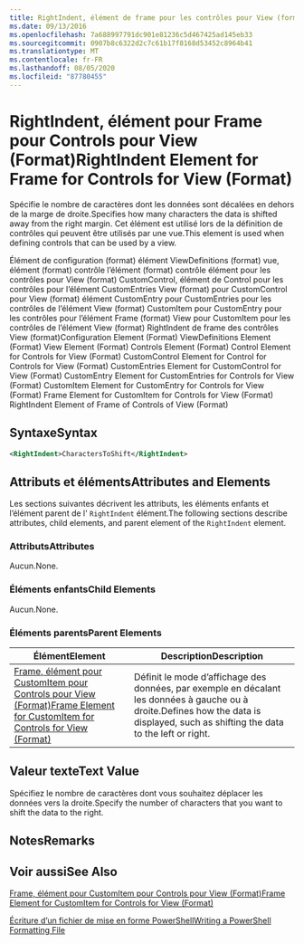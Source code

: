 ```yaml
---
title: RightIndent, élément de frame pour les contrôles pour View (format) | Microsoft Docs
ms.date: 09/13/2016
ms.openlocfilehash: 7a688997791dc901e81236c5d467425ad145eb33
ms.sourcegitcommit: 0907b8c6322d2c7c61b17f8168d53452c8964b41
ms.translationtype: MT
ms.contentlocale: fr-FR
ms.lasthandoff: 08/05/2020
ms.locfileid: "87780455"
---
```

# <a name="rightindent-element-for-frame-for-controls-for-view-format"></a><span data-ttu-id="32d6b-102">RightIndent, élément pour Frame pour Controls pour View (Format)</span><span class="sxs-lookup"><span data-stu-id="32d6b-102">RightIndent Element for Frame for Controls for View (Format)</span></span>

<span data-ttu-id="32d6b-103">Spécifie le nombre de caractères dont les données sont décalées en dehors de la marge de droite.</span><span class="sxs-lookup"><span data-stu-id="32d6b-103">Specifies how many characters the data is shifted away from the right margin.</span></span> <span data-ttu-id="32d6b-104">Cet élément est utilisé lors de la définition de contrôles qui peuvent être utilisés par une vue.</span><span class="sxs-lookup"><span data-stu-id="32d6b-104">This element is used when defining controls that can be used by a view.</span></span>

<span data-ttu-id="32d6b-105">Élément de configuration (format) élément ViewDefinitions (format) vue, élément (format) contrôle l’élément (format) contrôle élément pour les contrôles pour View (format) CustomControl, élément de Control pour les contrôles pour l’élément CustomEntries View (format) pour CustomControl pour View (format) élément CustomEntry pour CustomEntries pour les contrôles de l’élément View (format) CustomItem pour CustomEntry pour les contrôles pour l’élément Frame (format) View pour CustomItem pour les contrôles de l’élément View (format) RightIndent de frame des contrôles View (format)</span><span class="sxs-lookup"><span data-stu-id="32d6b-105">Configuration Element (Format) ViewDefinitions Element (Format) View Element (Format) Controls Element (Format) Control Element for Controls for View (Format) CustomControl Element for Control for Controls for View (Format) CustomEntries Element for CustomControl for View (Format) CustomEntry Element for CustomEntries for Controls for View (Format) CustomItem Element for CustomEntry for Controls for View (Format) Frame Element for CustomItem for Controls for View (Format) RightIndent Element of Frame of Controls of View (Format)</span></span>

## <a name="syntax"></a><span data-ttu-id="32d6b-106">Syntaxe</span><span class="sxs-lookup"><span data-stu-id="32d6b-106">Syntax</span></span>

```xml
<RightIndent>CharactersToShift</RightIndent>
```

## <a name="attributes-and-elements"></a><span data-ttu-id="32d6b-107">Attributs et éléments</span><span class="sxs-lookup"><span data-stu-id="32d6b-107">Attributes and Elements</span></span>

<span data-ttu-id="32d6b-108">Les sections suivantes décrivent les attributs, les éléments enfants et l’élément parent de l' `RightIndent` élément.</span><span class="sxs-lookup"><span data-stu-id="32d6b-108">The following sections describe attributes, child elements, and parent element of the `RightIndent` element.</span></span>

### <a name="attributes"></a><span data-ttu-id="32d6b-109">Attributs</span><span class="sxs-lookup"><span data-stu-id="32d6b-109">Attributes</span></span>

<span data-ttu-id="32d6b-110">Aucun.</span><span class="sxs-lookup"><span data-stu-id="32d6b-110">None.</span></span>

### <a name="child-elements"></a><span data-ttu-id="32d6b-111">Éléments enfants</span><span class="sxs-lookup"><span data-stu-id="32d6b-111">Child Elements</span></span>

<span data-ttu-id="32d6b-112">Aucun.</span><span class="sxs-lookup"><span data-stu-id="32d6b-112">None.</span></span>

### <a name="parent-elements"></a><span data-ttu-id="32d6b-113">Éléments parents</span><span class="sxs-lookup"><span data-stu-id="32d6b-113">Parent Elements</span></span>

|<span data-ttu-id="32d6b-114">Élément</span><span class="sxs-lookup"><span data-stu-id="32d6b-114">Element</span></span>|<span data-ttu-id="32d6b-115">Description</span><span class="sxs-lookup"><span data-stu-id="32d6b-115">Description</span></span>|
|-------------|-----------------|
|[<span data-ttu-id="32d6b-116">Frame, élément pour CustomItem pour Controls pour View (Format)</span><span class="sxs-lookup"><span data-stu-id="32d6b-116">Frame Element for CustomItem for Controls for View (Format)</span></span>](./frame-element-for-customitem-for-controls-for-view-format.md)|<span data-ttu-id="32d6b-117">Définit le mode d’affichage des données, par exemple en décalant les données à gauche ou à droite.</span><span class="sxs-lookup"><span data-stu-id="32d6b-117">Defines how the data is displayed, such as shifting the data to the left or right.</span></span>|

## <a name="text-value"></a><span data-ttu-id="32d6b-118">Valeur texte</span><span class="sxs-lookup"><span data-stu-id="32d6b-118">Text Value</span></span>

<span data-ttu-id="32d6b-119">Spécifiez le nombre de caractères dont vous souhaitez déplacer les données vers la droite.</span><span class="sxs-lookup"><span data-stu-id="32d6b-119">Specify the number of characters that you want to shift the data to the right.</span></span>

## <a name="remarks"></a><span data-ttu-id="32d6b-120">Notes</span><span class="sxs-lookup"><span data-stu-id="32d6b-120">Remarks</span></span>

## <a name="see-also"></a><span data-ttu-id="32d6b-121">Voir aussi</span><span class="sxs-lookup"><span data-stu-id="32d6b-121">See Also</span></span>

[<span data-ttu-id="32d6b-122">Frame, élément pour CustomItem pour Controls pour View (Format)</span><span class="sxs-lookup"><span data-stu-id="32d6b-122">Frame Element for CustomItem for Controls for View (Format)</span></span>](./frame-element-for-customitem-for-controls-for-view-format.md)

[<span data-ttu-id="32d6b-123">Écriture d’un fichier de mise en forme PowerShell</span><span class="sxs-lookup"><span data-stu-id="32d6b-123">Writing a PowerShell Formatting File</span></span>](./writing-a-powershell-formatting-file.md)

